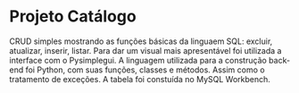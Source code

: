 # Projeto Catálogo

CRUD simples mostrando as funções básicas da linguaem SQL: excluir, atualizar, inserir, listar.
Para dar um visual mais apresentável foi utilizada a interface com o Pysimplegui.
A linguagem utilizada para a construção back-end foi Python, com suas funções, classes e métodos. Assim como o 
tratamento de exceções.
A tabela foi constuída no MySQL Workbench.